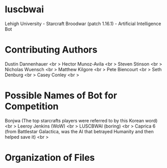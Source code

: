 luscbwai
========

Lehigh University - Starcraft Broodwar (patch 1.16.1) - Artificial Intelligence Bot

Contributing Authors
====================
Dustin Dannenhauer <br \>
Hector Munoz-Avila <br \>
Steven Stinson <br \>
Nicholas Wuensch <br \>
Matthew Kilgore <br \>
Pete Biencourt <br \>
Seth Denburg <br \>
Casey Conley <br \>


Possible Names of Bot for Competition
=====================================
Bonjwa (The top starcrafts players were referred to by this Korean word) <br \>
Leeroy Jenkins (WoW) <br \>
LUSCBWAI (boring) <br \>
Caprica 6 (from Battlestar Galactica, was the AI that betrayed Humanity and then helped save it) <br \>

Organization of Files
=====================
